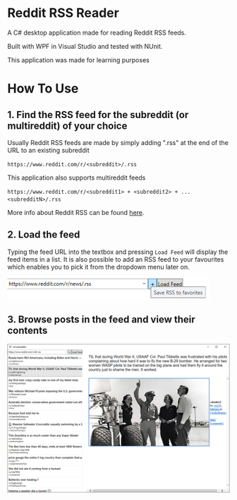 # Reddit RSS Reader

A C# desktop application made for reading Reddit RSS feeds. 

Built with WPF in Visual Studio and tested with NUnit.

This application was made for learning purposes 

# How To Use 

## 1. Find the RSS feed for the subreddit (or multireddit) of your choice

Usually Reddit RSS feeds are made by simply adding ".rss" at the end of the URL to an existing subreddit 

`https://www.reddit.com/r/<subreddit>/.rss` 

This application also supports multireddit feeds

`https://www.reddit.com/r/<subreddit1> + <subreddit2> + ... <subredditN>/.rss` 

More info about Reddit RSS can be found [here](https://www.reddit.com/wiki/rss).

## 2. Load the feed

Typing the feed URL into the textbox and pressing `Load Feed` will display the feed items in a list. It is also possible to add an RSS feed to your favourites which enables you to pick it from the dropdown menu later on. 

![screen grab of loading](/Images/loadRSS.png)

## 3. Browse posts in the feed and view their contents

![screen grab of entire application](/Images/fullscreenGrab.png)
